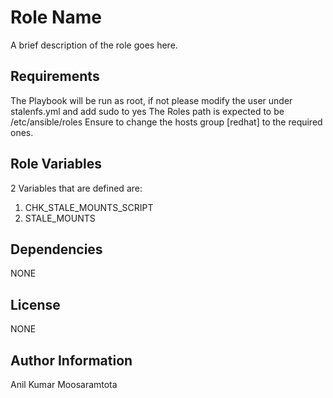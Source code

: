 Role Name
=========

A brief description of the role goes here.

Requirements
------------

The Playbook will be run as root, if not please modify the user under stalenfs.yml and add sudo to yes
The Roles path is expected to be /etc/ansible/roles
Ensure to change the hosts group [redhat] to the required ones.

Role Variables
--------------

2 Variables that are defined are:
 1. CHK_STALE_MOUNTS_SCRIPT
 2. STALE_MOUNTS

Dependencies
------------

NONE


License
-------

NONE

Author Information
------------------

Anil Kumar Moosaramtota
